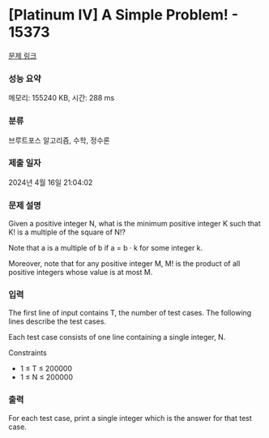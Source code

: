 # [Platinum IV] A Simple Problem! - 15373 

[문제 링크](https://www.acmicpc.net/problem/15373) 

### 성능 요약

메모리: 155240 KB, 시간: 288 ms

### 분류

브루트포스 알고리즘, 수학, 정수론

### 제출 일자

2024년 4월 16일 21:04:02

### 문제 설명

<p>Given a positive integer N, what is the minimum positive integer K such that K! is a multiple of the square of N!?</p>

<p>Note that a is a multiple of b if a = b · k for some integer k.</p>

<p>Moreover, note that for any positive integer M, M! is the product of all positive integers whose value is at most M.</p>

### 입력 

 <p>The first line of input contains T, the number of test cases. The following lines describe the test cases.</p>

<p>Each test case consists of one line containing a single integer, N.</p>

<p>Constraints</p>

<ul>
	<li>1 ≤ T ≤ 200000</li>
	<li>1 ≤ N ≤ 200000</li>
</ul>

### 출력 

 <p>For each test case, print a single integer which is the answer for that test case.</p>

